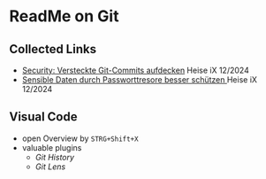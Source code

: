 # ReadMe on Git

## Collected Links
- [Security: Versteckte Git-Commits aufdecken](https://www.heise.de/ratgeber/Security-Versteckte-Git-Commits-aufdecken-9973217.html?seite=all) Heise iX 12/2024
- [Sensible Daten durch Passworttresore besser schützen ](https://www.heise.de/hintergrund/Sensible-Daten-durch-Passworttresore-besser-schuetzen-10077425.html?seite=all) Heise iX 12/2024

## Visual Code
- open Overview by `STRG+Shift+X`
- valuable plugins
  - *Git History*
  - *Git Lens*
